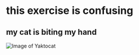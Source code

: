 # this exercise is confusing

## my cat is biting my hand
![Image of Yaktocat](https://octodex.github.com/images/yaktocat.png)
